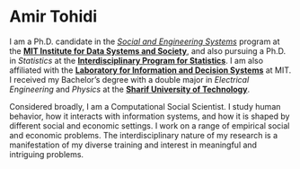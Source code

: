 # Amir Tohidi

I am a Ph.D. candidate in the [*Social and Engineering Systems*](https://idss.mit.edu/academics/ses_doc/) program at the [**MIT Institute for Data Systems and Society**](https://idss.mit.edu), 
and also pursuing a Ph.D. in *Statistics* at the [**Interdisciplinary Program for Statistics**](https://stat.mit.edu/academics/idps/).
I am also affiliated with the [**Laboratory for Information and Decision Systems**](https://lids.mit.edu) at MIT. 
I received my Bachelor’s degree with a double major in *Electrical Engineering* and *Physics* at the [**Sharif University of Technology**](https://en.sharif.edu). 


Considered broadly, I am a Computational Social Scientist. 
I study human behavior, how it interacts with information systems, and how it is shaped by different social and economic settings. 
I work on a range of empirical social and economic problems. The interdisciplinary nature of my research is a manifestation of my diverse training and interest in meaningful and intriguing problems.


